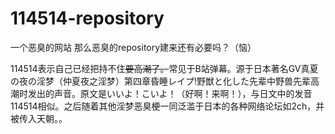 # 114514-repository
一个恶臭的网站
那么恶臭的repository建来还有必要吗？（恼）

114514表示自己已经把持不住<del>要高潮了。</del>常见于B站弹幕。源于日本著名GV真夏の夜の淫梦（仲夏夜之淫梦）第四章昏睡レイプ!野獣と化した先辈中野兽先辈高潮时发出的声音。原文是いいよ！こいよ！（好啊！来啊！），与日文中的发音114514相似。之后随着其他淫梦恶臭梗一同泛滥于日本的各种网络论坛如2ch，并被传入天朝。。
